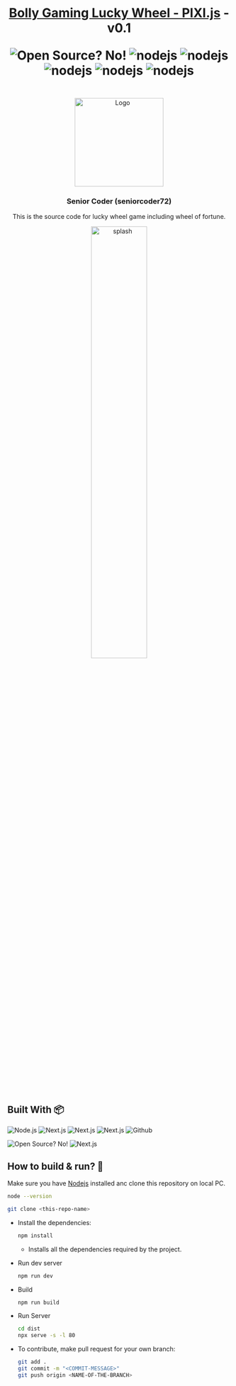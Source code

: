 
<h1 align="center"> 
	<a href="#">Bolly Gaming Lucky Wheel - PIXI.js</a> - v0.1
	<p align="center">
		<img alt="Open Source? No!" src="https://badgen.net/badge/Open%20Source%20%3F/No%21/blue?icon=github" /> 
		<img alt="nodejs" src="https://badgen.net/badge/node/js?icon=github" /> 
		<img alt="nodejs" src="https://badgen.net/badge/tailwind/css?icon=github" /> 
		<img alt="nodejs" src="https://badgen.net/badge/react/js?icon=github" /> 
		<img alt="nodejs" src="https://badgen.net/badge/Matrial/UI?icon=github" /> 
		<img alt="nodejs" src="https://badgen.net/badge/PIXI/js?icon=github" /> 
	</p>
</h1>

<br/>

<div align="center">
	<a href="#">
		<img src="https://avatars.githubusercontent.com/u/132613676?v=4" alt="Logo" width="200" height="200"/>
	</a>
	<h3 align="center">Senior Coder (seniorcoder72) </h3>
	<p align="center">
		This is the source code for lucky wheel game including wheel of fortune.
	</p>
	<div width="100%">
		<img src="https://i.ibb.co/q5wDJZZ/wheel-of-fortune.webp" alt="splash" width="50%"/>
	</div>

</div>

## Built With :package:
<p>
<img alt="Node.js" src="https://img.shields.io/badge/node.js-6DA55F?style=for-the-badge&logo=node.js&logoColor=white" />
<img alt="Next.js" src="https://img.shields.io/badge/tailwindcss-%2338B2AC.svg?style=for-the-badge&logo=tailwind-css&logoColor=white" />
<img alt="Next.js" src="https://img.shields.io/badge/react-%2320232a.svg?style=for-the-badge&logo=react&logoColor=%2361DAFB" />
<img alt="Next.js" src="https://img.shields.io/badge/MUI-%230081CB.svg?style=for-the-badge&logo=mui&logoColor=white" />
<img alt="Github" src="https://img.shields.io/badge/github-%23121011.svg?style=for-the-badge&logo=github&logoColor=white" /> 
</p>

<p>
<img alt="Open Source? No!" src="https://badgen.net/badge/Open%20Source%20%3F/No%21/blue?icon=github" /> 
<img alt="Next.js" src="https://img.shields.io/badge/PIXI-js-green" />
</p>

## How to build & run? :dart:

  Make sure you have [Nodejs](https://nodejs.org/en/download) installed anc clone this repository on local PC.

  ```bash
  node --version
  ```

```bash
git clone <this-repo-name>
```

- Install the dependencies:

  ```bash
  npm install
  ```
	- Installs all the dependencies required by the project.

- Run dev server

	```bash
	npm run dev
	```

- Build

	```bash
	npm run build
	```


- Run Server

	```bash
	cd dist
    npx serve -s -l 80
	```



- To contribute, make pull request for your own branch:

  ```bash
  git add .
  git commit -m "<COMMIT-MESSAGE>"
  git push origin <NAME-OF-THE-BRANCH>
  ```
